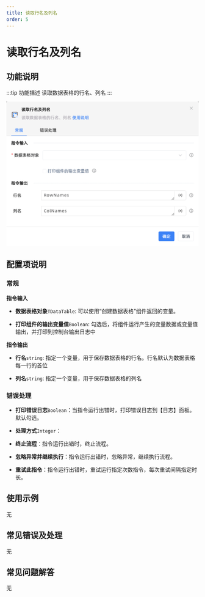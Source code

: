 ```yaml
---
title: 读取行名及列名
order: 5
---
```


# 读取行名及列名

## 功能说明

:::tip 功能描述
读取数据表格的行名、列名
:::

![读取行名及列名](../../../assets/读取行名及列名_command.png)

## 配置项说明

### 常规

**指令输入**

- **数据表格对象**`TDataTable`: 可以使用“创建数据表格”组件返回的变量。

- **打印组件的输出变量值**`Boolean`: 勾选后，将组件运行产生的变量数据或变量值输出，并打印到控制台输出日志中


**指令输出**

- **行名**`string`: 指定一个变量，用于保存数据表格的行名。行名默认为数据表格每一行的首位

- **列名**`string`: 指定一个变量，用于保存数据表格的列名

### 错误处理

- **打印错误日志**`Boolean`：当指令运行出错时，打印错误日志到【日志】面板。默认勾选。

- **处理方式**`Integer`：

 - **终止流程**：指令运行出错时，终止流程。

 - **忽略异常并继续执行**：指令运行出错时，忽略异常，继续执行流程。

 - **重试此指令**：指令运行出错时，重试运行指定次数指令，每次重试间隔指定时长。

## 使用示例
无

## 常见错误及处理

无

## 常见问题解答

无

